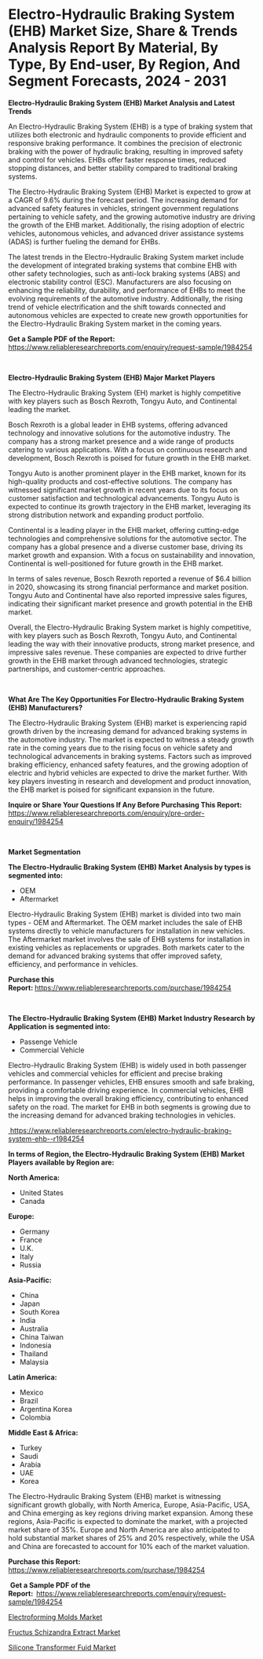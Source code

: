 <p><h1>Electro-Hydraulic Braking System (EHB) Market Size, Share & Trends Analysis Report By Material, By Type, By End-user, By Region, And Segment Forecasts, 2024 - 2031</h1></p><p><strong>Electro-Hydraulic Braking System (EHB) Market Analysis and Latest Trends</strong></p>
<p><p>An Electro-Hydraulic Braking System (EHB) is a type of braking system that utilizes both electronic and hydraulic components to provide efficient and responsive braking performance. It combines the precision of electronic braking with the power of hydraulic braking, resulting in improved safety and control for vehicles. EHBs offer faster response times, reduced stopping distances, and better stability compared to traditional braking systems.</p><p>The Electro-Hydraulic Braking System (EHB) Market is expected to grow at a CAGR of 9.6% during the forecast period. The increasing demand for advanced safety features in vehicles, stringent government regulations pertaining to vehicle safety, and the growing automotive industry are driving the growth of the EHB market. Additionally, the rising adoption of electric vehicles, autonomous vehicles, and advanced driver assistance systems (ADAS) is further fueling the demand for EHBs.</p><p>The latest trends in the Electro-Hydraulic Braking System market include the development of integrated braking systems that combine EHB with other safety technologies, such as anti-lock braking systems (ABS) and electronic stability control (ESC). Manufacturers are also focusing on enhancing the reliability, durability, and performance of EHBs to meet the evolving requirements of the automotive industry. Additionally, the rising trend of vehicle electrification and the shift towards connected and autonomous vehicles are expected to create new growth opportunities for the Electro-Hydraulic Braking System market in the coming years.</p></p>
<p><strong>Get a Sample PDF of the Report:&nbsp;</strong> <a href="https://www.reliableresearchreports.com/enquiry/request-sample/1984254">https://www.reliableresearchreports.com/enquiry/request-sample/1984254</a></p>
<p>&nbsp;</p>
<p><strong>Electro-Hydraulic Braking System (EHB) Major Market Players</strong></p>
<p><p>The Electro-Hydraulic Braking System (EH) market is highly competitive with key players such as Bosch Rexroth, Tongyu Auto, and Continental leading the market. </p><p>Bosch Rexroth is a global leader in EHB systems, offering advanced technology and innovative solutions for the automotive industry. The company has a strong market presence and a wide range of products catering to various applications. With a focus on continuous research and development, Bosch Rexroth is poised for future growth in the EHB market.</p><p>Tongyu Auto is another prominent player in the EHB market, known for its high-quality products and cost-effective solutions. The company has witnessed significant market growth in recent years due to its focus on customer satisfaction and technological advancements. Tongyu Auto is expected to continue its growth trajectory in the EHB market, leveraging its strong distribution network and expanding product portfolio.</p><p>Continental is a leading player in the EHB market, offering cutting-edge technologies and comprehensive solutions for the automotive sector. The company has a global presence and a diverse customer base, driving its market growth and expansion. With a focus on sustainability and innovation, Continental is well-positioned for future growth in the EHB market.</p><p>In terms of sales revenue, Bosch Rexroth reported a revenue of $6.4 billion in 2020, showcasing its strong financial performance and market position. Tongyu Auto and Continental have also reported impressive sales figures, indicating their significant market presence and growth potential in the EHB market.</p><p>Overall, the Electro-Hydraulic Braking System market is highly competitive, with key players such as Bosch Rexroth, Tongyu Auto, and Continental leading the way with their innovative products, strong market presence, and impressive sales revenue. These companies are expected to drive further growth in the EHB market through advanced technologies, strategic partnerships, and customer-centric approaches.</p></p>
<p>&nbsp;</p>
<p><strong>What Are The Key Opportunities For Electro-Hydraulic Braking System (EHB) Manufacturers?</strong></p>
<p><p>The Electro-Hydraulic Braking System (EHB) market is experiencing rapid growth driven by the increasing demand for advanced braking systems in the automotive industry. The market is expected to witness a steady growth rate in the coming years due to the rising focus on vehicle safety and technological advancements in braking systems. Factors such as improved braking efficiency, enhanced safety features, and the growing adoption of electric and hybrid vehicles are expected to drive the market further. With key players investing in research and development and product innovation, the EHB market is poised for significant expansion in the future.</p></p>
<p><strong>Inquire or Share Your Questions If Any Before Purchasing This Report:</strong> <a href="https://www.reliableresearchreports.com/enquiry/pre-order-enquiry/1984254">https://www.reliableresearchreports.com/enquiry/pre-order-enquiry/1984254</a></p>
<p>&nbsp;</p>
<p><strong>Market Segmentation</strong></p>
<p><strong>The Electro-Hydraulic Braking System (EHB) Market Analysis by types is segmented into:</strong></p>
<p><ul><li>OEM</li><li>Aftermarket</li></ul></p>
<p><p>Electro-Hydraulic Braking System (EHB) market is divided into two main types - OEM and Aftermarket. The OEM market includes the sale of EHB systems directly to vehicle manufacturers for installation in new vehicles. The Aftermarket market involves the sale of EHB systems for installation in existing vehicles as replacements or upgrades. Both markets cater to the demand for advanced braking systems that offer improved safety, efficiency, and performance in vehicles.</p></p>
<p><strong>Purchase this Report:&nbsp;</strong><a href="https://www.reliableresearchreports.com/purchase/1984254">https://www.reliableresearchreports.com/purchase/1984254</a></p>
<p>&nbsp;</p>
<p><strong>The Electro-Hydraulic Braking System (EHB) Market Industry Research by Application is segmented into:</strong></p>
<p><ul><li>Passenge Vehicle</li><li>Commercial Vehicle</li></ul></p>
<p><p>Electro-Hydraulic Braking System (EHB) is widely used in both passenger vehicles and commercial vehicles for efficient and precise braking performance. In passenger vehicles, EHB ensures smooth and safe braking, providing a comfortable driving experience. In commercial vehicles, EHB helps in improving the overall braking efficiency, contributing to enhanced safety on the road. The market for EHB in both segments is growing due to the increasing demand for advanced braking technologies in vehicles.</p></p>
<p><a href="https://www.reliableresearchreports.com/electro-hydraulic-braking-system-ehb--r1984254">&nbsp;https://www.reliableresearchreports.com/electro-hydraulic-braking-system-ehb--r1984254</a></p>
<p><strong>In terms of Region, the Electro-Hydraulic Braking System (EHB) Market Players available by Region are:</strong></p>
<p>
    <p> <strong> North America: </strong>
        <ul>
            <li>United States</li>
            <li>Canada</li>
        </ul>
        </p> 
    <p> <strong> Europe: </strong>
        <ul>
            <li>Germany</li>
            <li>France</li>
            <li>U.K.</li>
            <li>Italy</li>
            <li>Russia</li>
        </ul>
        </p> 
    <p> <strong> Asia-Pacific: </strong>
        <ul>
            <li>China</li>
            <li>Japan</li>
            <li>South Korea</li>
            <li>India</li>
            <li>Australia</li>
            <li>China Taiwan</li>
            <li>Indonesia</li>
            <li>Thailand</li>
            <li>Malaysia</li>
        </ul>
        </p> 
    <p> <strong> Latin America: </strong>
        <ul>
            <li>Mexico</li>
            <li>Brazil</li>
            <li>Argentina Korea</li>
            <li>Colombia</li>
        </ul>
        </p> 
    <p> <strong> Middle East & Africa: </strong>
        <ul>
            <li>Turkey</li>
            <li>Saudi</li>
            <li>Arabia</li>
            <li>UAE</li>
            <li>Korea</li>
        </ul>
    </p>
    </p>
<p><p>The Electro-Hydraulic Braking System (EHB) market is witnessing significant growth globally, with North America, Europe, Asia-Pacific, USA, and China emerging as key regions driving market expansion. Among these regions, Asia-Pacific is expected to dominate the market, with a projected market share of 35%. Europe and North America are also anticipated to hold substantial market shares of 25% and 20% respectively, while the USA and China are forecasted to account for 10% each of the market valuation.</p></p>
<p><strong>Purchase this Report: </strong><a href="https://www.reliableresearchreports.com/purchase/1984254">https://www.reliableresearchreports.com/purchase/1984254</a></p>
<p>&nbsp;<strong>Get a Sample PDF of the Report:&nbsp;&nbsp;</strong><a href="https://www.reliableresearchreports.com/enquiry/request-sample/1984254">https://www.reliableresearchreports.com/enquiry/request-sample/1984254</a></p>
<p><strong></strong></p>
<p><p><a href="https://github.com/gdfhhhj/Market-Research-Report-List-4/blob/main/electroforming-molds-market.md">Electroforming Molds Market</a></p><p><a href="https://cautious-neon-760.notion.site/Fructus-Schizandra-Extract-Market-Insight-Market-Trends-Growth-Forecasted-from-2024-TO-2031-f152cd33f2724bbb839df708a6dd6daa">Fructus Schizandra Extract Market</a></p><p><a href="https://spotless-saver-8fd.notion.site/Silicone-Transformer-Fuid-Market-Share-Evolution-and-Market-Growth-Trends-2024-2031-8124c5765a1d44719bbe0b393f3abaaf">Silicone Transformer Fuid Market</a></p></p>